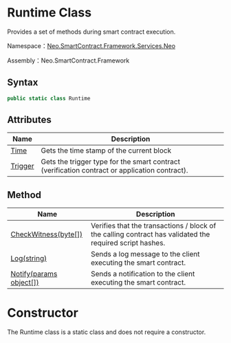 # Runtime Class

Provides a set of methods during smart contract execution.

Namespace：[Neo.SmartContract.Framework.Services.Neo](../neo.md)

Assembly：Neo.SmartContract.Framework

## Syntax

```c#
public static class Runtime
```

## Attributes

| Name                          | Description                                                  |
| ----------------------------- | ------------------------------------------------------------ |
| [Time](Runtime/Time.md)       | Gets the time stamp of the current block                     |
| [Trigger](Runtime/Trigger.md) | Gets the trigger type for the smart contract (verification contract or application contract). |

## Method

| Name                                            | Description                                                  |
| ----------------------------------------------- | ------------------------------------------------------------ |
| [CheckWitness(byte[])](Runtime/CheckWitness.md) | Verifies that the transactions / block of the calling contract has validated the required script hashes. |
| [Log(string)](Runtime/Log.md)                   | Sends a log message to the client executing the smart contract. |
| [Notify(params object[])](Runtime/Notify.md)    | Sends a notification to the client executing the smart contract. |


# Constructor

The Runtime class is a static class and does not require a constructor.